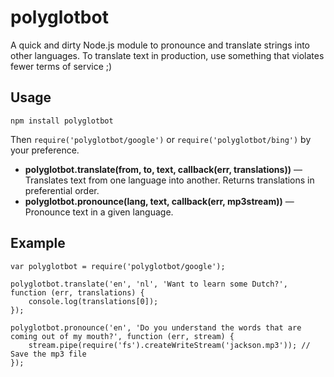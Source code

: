# polyglotbot

A quick and dirty Node.js module to pronounce and translate strings into other languages. To translate text in production, use something that violates fewer terms of service ;)

## Usage

`npm install polyglotbot`

Then `require('polyglotbot/google')` or `require('polyglotbot/bing')` by your preference.

* **polyglotbot.translate(from, to, text, callback(err, translations))** &mdash; Translates text from one language into another. Returns translations in preferential order.
* **polyglotbot.pronounce(lang, text, callback(err, mp3stream))** &mdash; Pronounce text in a given language.

## Example

```
var polyglotbot = require('polyglotbot/google');

polyglotbot.translate('en', 'nl', 'Want to learn some Dutch?', function (err, translations) {
	console.log(translations[0]);
});

polyglotbot.pronounce('en', 'Do you understand the words that are coming out of my mouth?', function (err, stream) {
	stream.pipe(require('fs').createWriteStream('jackson.mp3')); // Save the mp3 file
});
```